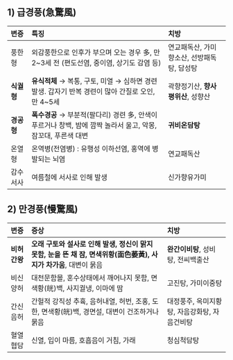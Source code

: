 ## 1) 급경풍(急驚風)

| 변증 | 특징 | 치방 |
| :--- | :--- | :--- |
| 풍한형 | 외감풍한으로 인후가 부으며 오는 경우 多, 만 2~3세 전 (편도선염, 중이염, 상기도 감염 등) | 연교패독산, 가미향소산, 선방패독탕, 담성탕 |
| **식궐형** | **유식적체** → 복통, 구토, 미열 → 심하면 경련 발생. 갑자기 반복 경련이 많아 간질로 오인, 만 4~5세 | 곽향정기산, **향사평위산**, 성향산 |
| **경공형** | **폭수경공** → 부분적(팔다리) 경련 多, 안색이 푸르거나 창백, 밤에 깜짝 놀라서 울고, 악몽, 잠꼬대, 푸른색 대변 | **귀비온담탕** |
| 온열형 | 온역병(전염병) : 유행성 이하선염, 홍역에 병발되는 뇌염 | 연교패독산 |
| 감수서사 | 여름철에 서사로 인해 발생 | 신가향유가미 |

## 2) 만경풍(慢驚風)

| 변증 | 증상 | 치방 |
| :--- | :--- | :--- |
| **비허간왕** | **오래 구토와 설사로 인해 발생, 정신이 맑지 못함, 눈을 뜬 채 잠, 면색위황(面色萎黃), 사지가 차가움**, 대변이 묽음 | **완간이비탕**, 성비탕, 전씨백출산 |
| 비신양허 | 대천문함몰, 혼수상태에서 깨어나지 못함, 면색황(㿠)백, 사지궐냉, 이마에 땀 | 고진탕, 가미이중탕 |
| 간신음허 | 간헐적 강직성 추휵, 음허내열, 허번, 조홍, 도한, 면색황(㿠)백, 경면설, 대변이 건조하거나 묽음 | 대정풍주, 옥미지황탕, 자음강화탕, 자음건비탕 |
| 혈열협담 | 신열, 입이 마름, 호흡음이 거침, 가래 | 청심척담탕 |
